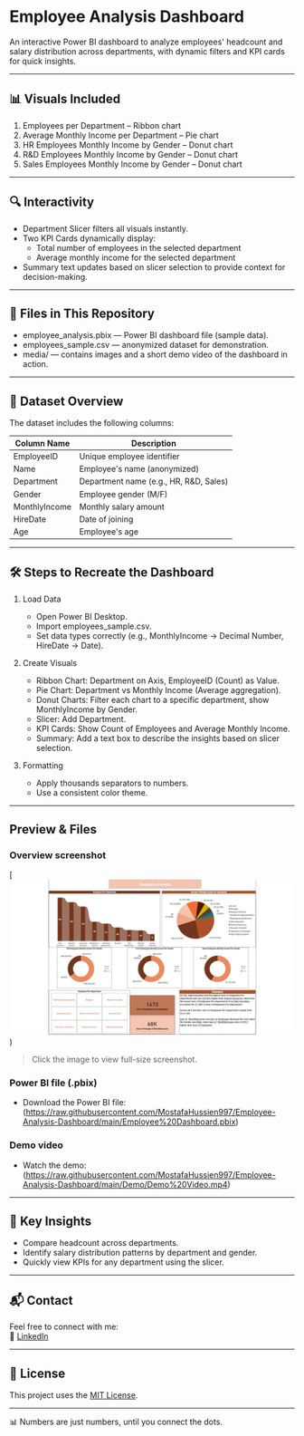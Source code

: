 # Employee Analysis Dashboard

An interactive Power BI dashboard to analyze employees' headcount and salary distribution across departments, with dynamic filters and KPI cards for quick insights.

---

## 📊 Visuals Included
1. Employees per Department – Ribbon chart  
2. Average Monthly Income per Department – Pie chart  
3. HR Employees Monthly Income by Gender – Donut chart  
4. R&D Employees Monthly Income by Gender – Donut chart  
5. Sales Employees Monthly Income by Gender – Donut chart  

---

## 🔍 Interactivity
- Department Slicer filters all visuals instantly.  
- Two KPI Cards dynamically display:  
  - Total number of employees in the selected department  
  - Average monthly income for the selected department  
- Summary text updates based on slicer selection to provide context for decision-making.  

---

## 📂 Files in This Repository
- employee_analysis.pbix — Power BI dashboard file (sample data).  
- employees_sample.csv — anonymized dataset for demonstration.  
- media/ — contains images and a short demo video of the dashboard in action.  

---

## 📄 Dataset Overview
The dataset includes the following columns:  

| Column Name     | Description |
|-----------------|-------------|
| EmployeeID      | Unique employee identifier |
| Name            | Employee's name (anonymized) |
| Department      | Department name (e.g., HR, R&D, Sales) |
| Gender          | Employee gender (M/F) |
| MonthlyIncome   | Monthly salary amount |
| HireDate        | Date of joining |
| Age             | Employee's age |

---

## 🛠 Steps to Recreate the Dashboard
1. Load Data  
   - Open Power BI Desktop.  
   - Import employees_sample.csv.  
   - Set data types correctly (e.g., MonthlyIncome → Decimal Number, HireDate → Date).  

2. Create Visuals  
   - Ribbon Chart: Department on Axis, EmployeeID (Count) as Value.  
   - Pie Chart: Department vs Monthly Income (Average aggregation).  
   - Donut Charts: Filter each chart to a specific department, show MonthlyIncome by Gender.  
   - Slicer: Add Department.  
   - KPI Cards: Show Count of Employees and Average Monthly Income.  
   - Summary: Add a text box to describe the insights based on slicer selection.  

3. Formatting  
   - Apply thousands separators to numbers.  
   - Use a consistent color theme.  

---
## Preview & Files

### Overview screenshot
[![Dashboard Overview](https://raw.githubusercontent.com/MostafaHussien997/Employee-Analysis-Dashboard/main/Images/1.jpg))
> Click the image to view full-size screenshot.

### Power BI file (.pbix)
- Download the Power BI file: (https://raw.githubusercontent.com/MostafaHussien997/Employee-Analysis-Dashboard/main/Employee%20Dashboard.pbix)

### Demo video
- Watch the demo: (https://raw.githubusercontent.com/MostafaHussien997/Employee-Analysis-Dashboard/main/Demo/Demo%20Video.mp4)
---

## 📌 Key Insights
- Compare headcount across departments.
- Identify salary distribution patterns by department and gender.
- Quickly view KPIs for any department using the slicer.

---
## 📬 Contact

Feel free to connect with me:  
🔗 [LinkedIn](https://www.linkedin.com/in/mostafa-hussien-khalil-302a25177)

---
## 📜 License
This project uses the [MIT License](LICENSE).

---
📊 Numbers are just numbers, until you connect the dots.
